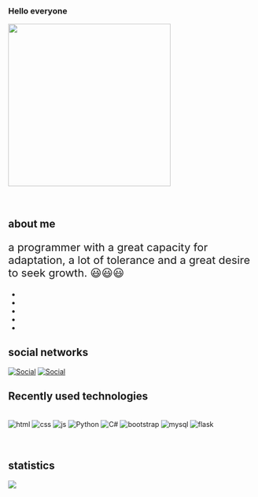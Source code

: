 
### Hello everyone 
<div id="header">
    <img style="width: 330px;" src="https://media.giphy.com/media/bGgsc5mWoryfgKBx1u/giphy.gif" alt="">
</div><br/><br/>

## about me 

<p style="font-size:22px">
    a programmer with a great capacity for adaptation, a lot of tolerance and a great desire to seek growth. 😃😃😃
</p>

<ul>
    <li></li>
    <li></li>
    <li></li>
    <li></li>
    <li></li>
</ul>

## social networks 



[![Social](https://img.shields.io/badge/Twitter-1DA1F2?style=for-the-badge&logo=twitter&logoColor=white)](https://twitter.com/MsAekhos)
[![Social](https://img.shields.io/badge/LinkedIn-0077B5?style=for-the-badge&logo=linkedin&logoColor=white)](https://www.linkedin.com/in/francisco-ae-dev/)


## Recently used technologies

<div style="display: inline_block;"><br/>
    <img src="https://img.shields.io/badge/HTML5-E34F26?    style=for-the-badge&logo=html5&logoColor=white" alt="html"  align="center"/>
    <img src="https://img.shields.io/badge/CSS3-1572B6? style=for-the-badge&logo=css3&logoColor=white" alt="css"     align="center"/>
    <img src="https://img.shields.io/badge/JavaScript-F7DF1E?   style=for-the-badge&logo=javascript&logoColor=black" alt="js"  align="center"/>
    <img src="https://img.shields.io/badge/Python-3776AB?   style=for-the-badge&logo=python&logoColor=white" alt="Python"  align="center"/>
    <img src="https://img.shields.io/badge/C%23-239120? style=for-the-badge&logo=c-sharp&logoColor=white" alt="C#"   align="center"/>
    <img src="https://img.shields.io/badge/Bootstrap-563D7C?    style=for-the-badge&logo=bootstrap&logoColor=white"     alt="bootstrap" align="center"/>
    <img src="https://img.shields.io/badge/MySQL-00000F?style=for-the-badge&logo=mysql&logoColor=white"     alt="mysql" align="center"/>
    <img src="https://img.shields.io/badge/Flask-000000?style=for-the-badge&logo=flask&logoColor=white"     alt="flask" align="center"/>
</div><br/><br/>

## statistics 

<p>
  <img src="https://github-readme-stats.vercel.app/api?username=fran-0502&show_icons=true&theme=radical">
</p>

